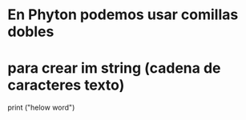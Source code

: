 # En Phyton podemos usar comillas dobles
# para crear im string (cadena de caracteres texto)
print ("helow word")
